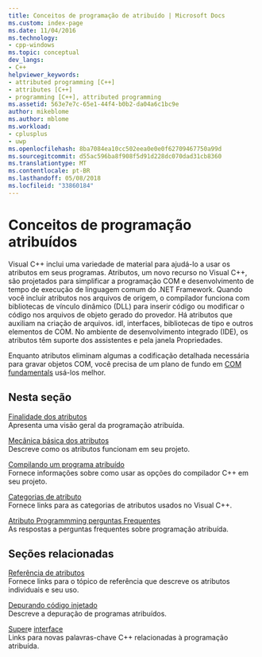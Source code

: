 ```yaml
---
title: Conceitos de programação de atribuído | Microsoft Docs
ms.custom: index-page
ms.date: 11/04/2016
ms.technology:
- cpp-windows
ms.topic: conceptual
dev_langs:
- C++
helpviewer_keywords:
- attributed programming [C++]
- attributes [C++]
- programming [C++], attributed programming
ms.assetid: 563e7e7c-65e1-44f4-b0b2-da04a6c1bc9e
author: mikeblome
ms.author: mblome
ms.workload:
- cplusplus
- uwp
ms.openlocfilehash: 8ba7084ea10cc502eea0e0e0f62709467750a99d
ms.sourcegitcommit: d55ac596ba8f908f5d91d228dc070dad31cb8360
ms.translationtype: MT
ms.contentlocale: pt-BR
ms.lasthandoff: 05/08/2018
ms.locfileid: "33860184"
---
```

# <a name="attributed-programming-concepts"></a>Conceitos de programação atribuídos
Visual C++ inclui uma variedade de material para ajudá-lo a usar os atributos em seus programas. Atributos, um novo recurso no Visual C++, são projetados para simplificar a programação COM e desenvolvimento de tempo de execução de linguagem comum do .NET Framework. Quando você incluir atributos nos arquivos de origem, o compilador funciona com bibliotecas de vínculo dinâmico (DLL) para inserir código ou modificar o código nos arquivos de objeto gerado do provedor. Há atributos que auxiliam na criação de arquivos. idl, interfaces, bibliotecas de tipo e outros elementos de COM. No ambiente de desenvolvimento integrado (IDE), os atributos têm suporte dos assistentes e pela janela Propriedades.  
  
 Enquanto atributos eliminam algumas a codificação detalhada necessária para gravar objetos COM, você precisa de um plano de fundo em [COM fundamentals](http://msdn.microsoft.com/library/windows/desktop/ms694363) usá-los melhor.  
  
## <a name="in-this-section"></a>Nesta seção  
 [Finalidade dos atributos](../windows/purpose-of-attributes.md)  
 Apresenta uma visão geral da programação atribuída.  
  
 [Mecânica básica dos atributos](../windows/basic-mechanics-of-attributes.md)  
 Descreve como os atributos funcionam em seu projeto.  
  
 [Compilando um programa atribuído](../windows/building-an-attributed-program.md)  
 Fornece informações sobre como usar as opções do compilador C++ em seu projeto.  
  
 [Categorias de atributo](../windows/attribute-categories.md)  
 Fornece links para as categorias de atributos usados no Visual C++.  
  
 [Atributo Programmming perguntas Frequentes](../windows/attribute-programming-faq.md)  
 As respostas a perguntas frequentes sobre programação atribuída.  
  
## <a name="related-sections"></a>Seções relacionadas  
 [Referência de atributos](../windows/cpp-attributes-reference.md)  
 Fornece links para o tópico de referência que descreve os atributos individuais e seu uso.  
  
 [Depurando código injetado](/visualstudio/debugger/how-to-debug-injected-code)  
 Descreve a depuração de programas atribuídos.  
  
 [Super](../cpp/super.md)e [interface](../cpp/interface.md)  
 Links para novas palavras-chave C++ relacionadas à programação atribuída.  
  

